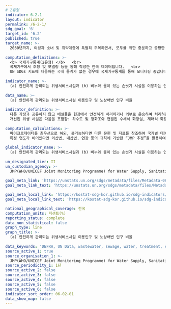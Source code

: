 ```yaml
---
# 2유형
indicator: 6.2.1
layout: indicator
permalink: /6-2-1/
sdg_goal: '6'
target_id: '6.2'
published: true
target_name: >-
  2030년까지, 여성과 소녀 및 취약계층에 특별히 주목하면서, 모두를 위한 충분하고 공평한 공중위생과 개인청결에 대한 접근을 달성하고 노상배변을 금지
  
computation_definitions: >-
  <b> 국제기구통계(2유형) </b>   <br>
  국제기구에서 추정 및 모델링 등을 통해 작성한 한국 데이터입니다.   <br>
  UN SDGs 지표에 대응하는 국내 통계가 없는 경우에 국제기구통계를 통해 모니터링 중입니다. 
  
indicator_name: >-
  (a) 안전하게 관리되는 위생서비스시설과 (b) 비누와 물이 있는 손씻기 시설을 이용하는 인구 비율
  
data_name: >-
  (a) 안전하게 관리되는 위생서비스시설 이용인구 및 노상배변 인구 비율
  
indicator_definition: >-
  다른 가정과 공유하지 않고 배설물을 현장에서 안전하게 처리하거나 외부로 운송하여 처리하는 개선된 위생시설을 사용하는 인구의 비율을 의미함
  개선된 위생 시설은 다음을 포함함: 하수도 및 정화조와 연결된 수세식 화장실, 재래식 화장실, 환기구를 개선한 재래식 화장실, 슬래브 바닥의 재래식 화장실, 자연발효식 화장실
  
computation_calculations: >-
  마이크로데이터를 최우선으로 하되, 불가능하다면 다른 문헌 및 자료를 참조하여 국가별 데이터를 도시와 농촌으로 분리하여 수집한 후, 인구에 따른 가중치를 바탕으로 합산하여 계산
  특정 연도가 비어있다면 외삽법, 내삽법, 연장 등의 규칙에 기반한 “JMP 추정”을 활용하여 도출
  
global_indicator_name: >-
  (a) 안전하게 관리되는 위생서비스시설과 (b) 비누와 물이 있는 손씻기 시설을 이용하는 인구 비율
  
un_designated_tier: II
un_custodian_agency: >-
  JMP(WHO/UNICEF Joint Monitoring Programme) for Water Supply, Sanitation and Hygienes
  
goal_meta_link: 'https://unstats.un.org/sdgs/metadata/files/Metadata-06-02-01.pdf'
goal_meta_link_text: 'https://unstats.un.org/sdgs/metadata/files/Metadata-06-02-01.pdf'

goal_meta_local_link: 'https://kostat-sdg-kor.github.io/sdg-indicators/public/data/Metadata-06-02-01_KOR.pdf'
goal_meta_local_link_text: 'https://kostat-sdg-kor.github.io/sdg-indicators/public/data/Metadata-06-02-01_KOR.pdf'

national_geographical_coverage: 전국
computation_units: 퍼센트(%)
reporting_status: complete
data_non_statistical: false
graph_type: line
graph_title: >-
  (a) 안전하게 관리되는 위생서비스시설 이용인구 및 노상배변 인구 비율
  
data_keywords: 'DEFRA, UN Data, wastewater, sewage, water, treatment, environment'
source_active_1: true
source_organisation_1: >-
  JMP(WHO/UNICEF Joint Monitoring Programme) for Water Supply, Sanitation and Hygienes
source_periodicity_1: 1년
source_active_2: false
source_active_3: false
source_active_4: false
source_active_5: false
source_active_6: false
indicator_sort_order: 06-02-01
data_show_map: false
---
```

